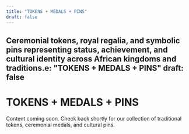 ```yaml
---
title: "TOKENS + MEDALS + PINS"
draft: false
---
```


Ceremonial tokens, royal regalia, and symbolic pins representing status, achievement, and cultural identity across African kingdoms and traditions.e: "TOKENS + MEDALS + PINS"
draft: false
---

# TOKENS + MEDALS + PINS

Content coming soon. Check back shortly for our collection of traditional tokens, ceremonial medals, and cultural pins.
